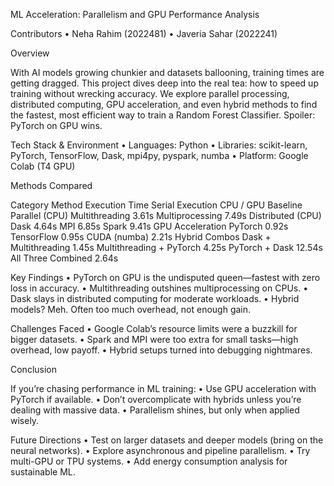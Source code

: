

ML Acceleration: Parallelism and GPU Performance Analysis

Contributors
	•	Neha Rahim (2022481)
	•	Javeria Sahar (2022241)

Overview

With AI models growing chunkier and datasets ballooning, training times are getting dragged. This project dives deep into the real tea: how to speed up training without wrecking accuracy. We explore parallel processing, distributed computing, GPU acceleration, and even hybrid methods to find the fastest, most efficient way to train a Random Forest Classifier. Spoiler: PyTorch on GPU wins.

Tech Stack & Environment
	•	Languages: Python
	•	Libraries: scikit-learn, PyTorch, TensorFlow, Dask, mpi4py, pyspark, numba
	•	Platform: Google Colab (T4 GPU)

Methods Compared

Category	Method	Execution Time
Serial Execution	CPU / GPU	Baseline
Parallel (CPU)	Multithreading	3.61s
	Multiprocessing	7.49s
Distributed (CPU)	Dask	4.64s
	MPI	6.85s
	Spark	9.41s
GPU Acceleration	PyTorch	0.92s
	TensorFlow	0.95s
	CUDA (numba)	2.21s
Hybrid Combos	Dask + Multithreading	1.45s
	Multithreading + PyTorch	4.25s
	PyTorch + Dask	12.54s
	All Three Combined	2.64s

Key Findings
	•	PyTorch on GPU is the undisputed queen—fastest with zero loss in accuracy.
	•	Multithreading outshines multiprocessing on CPUs.
	•	Dask slays in distributed computing for moderate workloads.
	•	Hybrid models? Meh. Often too much overhead, not enough gain.

Challenges Faced
	•	Google Colab’s resource limits were a buzzkill for bigger datasets.
	•	Spark and MPI were too extra for small tasks—high overhead, low payoff.
	•	Hybrid setups turned into debugging nightmares.

Conclusion

If you’re chasing performance in ML training:
	•	Use GPU acceleration with PyTorch if available.
	•	Don’t overcomplicate with hybrids unless you’re dealing with massive data.
	•	Parallelism shines, but only when applied wisely.

Future Directions
	•	Test on larger datasets and deeper models (bring on the neural networks).
	•	Explore asynchronous and pipeline parallelism.
	•	Try multi-GPU or TPU systems.
	•	Add energy consumption analysis for sustainable ML.

